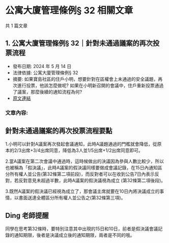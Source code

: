 # 公寓大廈管理條例§ 32 相關文章

共 1 篇文章

## 1. 公寓大廈管理條例§ 32｜針對未通過議案的再次投票流程

- 發布日期: 2024 年 5 月 14 日
- 法律依據: 公寓大廈管理條例§ 32
- 摘要: 如果寶島社區的住戶小明，想要針對在區權會上未通過的安全議題，再次進行投票，他該怎麼做呢? 如果在小明新召開的會議中，住戶重新投票通過了議案，那麼後續的通知流程為何?
- [原文連結](https://www.jasper-realestate.com/%e5%85%ac%e5%af%93%e5%a4%a7%e5%bb%88%e7%ae%a1%e7%90%86%e6%a2%9d%e4%be%8b32-%e9%87%9d%e5%b0%8d%e6%9c%aa%e9%80%9a%e9%81%8e_%e8%ad%b0%e6%a1%88_%e7%9a%84%e5%86%8d%e6%ac%a1%e6%8a%95%e7%a5%a8%e6%b5%81/)

### 文章內容:

## 針對未通過議案的再次投票流程要點

1.小明可以針對A議案再次發起會議通知，此時A議題通過的門檻就會降低，從原本的2/3出席+3/4出席同意，降低為3人並1/5出席+1/2出席同意即可。

2.當A議案在第二次會議中通過時，這時候做出的決議因為參與人數比較少，所以也被稱為「假決議」，此時A議案的假決議同樣要做成會議記錄，在15日內通知區分所有權人並公告(第32條第二項前段)，而反對者可以在收到公告7日內表示反對，若反對意見未超過半數，此時A議案的假決議視為成立 (第32條第二項後段)。

3.既然A議案的假決議已經視為成立了，那會議主席就要在10日內將決議成立的事情，以書面送達全體區分所有權人並公告之(第32條第三項)。

## Ding 老師提醒

同學在思考第32條時，要特別注意其中出現的15日和10日，前者是假決議會議記錄的通知期限，後者是決議成立後的通知期限，兩者是不同的哦。